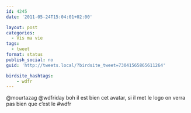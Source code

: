 ```yaml
---
id: 4245
date: '2011-05-24T15:04:01+02:00'

layout: post
categories:
  - Vis ma vie
tags:
  - tweet
format: status
publish_social: no
guid: 'http://tweets.local/?birdsite_tweet=73041565865611264'

birdsite_hashtags:
    - wdfr
---
```


@mourtazag @wdfriday boh il est bien cet avatar, si il met le logo on verra pas bien que c’est le #wdfr
